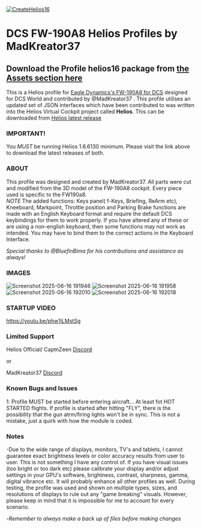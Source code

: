 [![CreateHelios16](https://github.com/HeliosProfiles/MadKreator37-FW-190A8-Profile/actions/workflows/BuildProfilePackage.yml/badge.svg)](https://github.com/HeliosProfiles/MadKreator37-FW--190A8-Profile/actions/workflows/BuildProfilePackage.yml)
# DCS FW-190A8 Helios Profiles by MadKreator37 
## Download the Profile helios16 package from [the __Assets__ section here](https://github.com/HeliosProfiles/DCS-FW-190A8-Profile-by-MadKreator37/releases/latest)
This is a Helios profile for [Eagle Dynamics's FW-190A8 for DCS](https://www.digitalcombatsimulator.com/en/products/planes/anton/) designed for DCS World and contributed by @MadKreator37 . 
This profile utilises an updated set of JSON interfaces which have been contributed to was written into the Helios Virtual Cockpit project called **Helios**.  This can be downloaded from [Helios latest release](https://github.com/HeliosVirtualCockpit/Helios/releases/latest)

### IMPORTANT!
You *MUST* be running Helios 1.6.6130 minimum. Please visit the link above to download the latest releases of both.

### ABOUT
This profile was designed and created by MadKreator37. All parts were cut and modified from the 3D model of the FW-190A8 cockpit. Every piece used is specific to the FW190a8.  
 *NOTE* The added functions: Keys panel( f-Keys, Briefing, ReArm etc), Kneeboard, Markpoint, Throttle position and Parking Brake functions are made with an English Keyboard format and require the default DCS keybindings for them to work properly. If you have altered any of these or are using a non-english keyboard, then some functions may not work as intended. You may have to bind them to the correct actions in the Keyboard Interface.

*Special thanks to @BluefinBima for his contributions and assistance as always!*


### IMAGES
![Screenshot 2025-06-16 191946](https://github.com/user-attachments/assets/eec6e99e-5308-461e-95b4-bef9bc90deab)
![Screenshot 2025-06-16 191958](https://github.com/user-attachments/assets/259d85e5-d948-4fbf-b0f3-0e3039230154)
![Screenshot 2025-06-16 192010](https://github.com/user-attachments/assets/f6e45235-e0f0-40da-a9b3-acad40f6ce9c)
![Screenshot 2025-06-16 192018](https://github.com/user-attachments/assets/8f4c9ffa-a8fd-4c55-b7e5-7c552d94702c)

### STARTUP VIDEO
https://youtu.be/phw1iLMstSg

### Limited Support

Helios Official/ CaptnZeen [Discord](https://discord.gg/sJZDzmEW)

or

MadKreator37  [Discord](https://discord.gg/nzyfQr3K)

### Known Bugs and Issues
1: Profile MUST be started before entering aircraft... At least fot HOT STARTED flights. If profile is started after hitting "FLY", there is the possibility that the gun atrm/firing lights won't be in sync. This is not a mistake, just a quirk with how the module is coded.


### Notes

-Due to the wide range of displays, monitors, TV's and tablets,  I cannot guarantee exact brightness levels or color accuracy results from user to user. This is not something I have any control of. If you have visual issues (too bright or too dark etc)  please calibrate your display and/or adjust settings in your GPU's software, brightness, contrast, sharpness, gamma, digital vibrance etc. It will probably enhance all other profiles as well. During testing, the profile was used and shown on multiple types, sizes, and resolutions of displays to rule out any "game breaking" visuals. However, please keep in mind that it is impossible for me to account for every scenario.

-*Remember to always make a back up of files before making changes*

